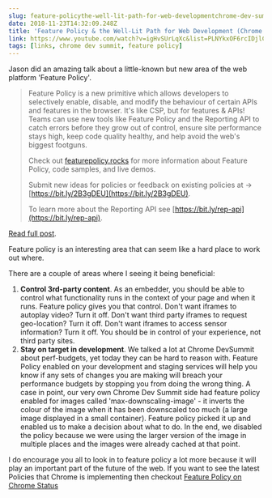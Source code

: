 ```yaml
---
slug: feature-policythe-well-lit-path-for-web-developmentchrome-dev-summit-2018-
date: 2018-11-23T14:32:09.248Z
title: 'Feature Policy & the Well-Lit Path for Web Development (Chrome Dev Summit 2018)'
link: https://www.youtube.com/watch?v=igHvSUrLqXc&list=PLNYkxOF6rcIDjlCx1PcphPpmf43aKOAdF&t=0s&index=14
tags: [links, chrome dev summit, feature policy]
---
```

Jason did an amazing talk about a little-known but new area of the web platform 'Feature Policy'.

> Feature Policy is a new primitive which allows developers to selectively enable, disable, and modify the behaviour of certain APIs and features in the browser. It's like CSP, but for features & APIs! Teams can use new tools like Feature Policy and the Reporting API to catch errors before they grow out of control, ensure site performance stays high, keep code quality healthy, and help avoid the web's biggest footguns.
> 
> Check out [featurepolicy.rocks](https://featurepolicy.rocks) for more information about Feature Policy, code samples, and live demos.
> 
> Submit new ideas for policies or feedback on existing policies at  &#x2192; [https://bit.ly/2B3gDEU](https://bit.ly/2B3gDEU).
> 
> To learn more about the Reporting API see [https://bit.ly/rep-api](https://bit.ly/rep-api).

[Read full post](https://www.youtube.com/watch?v=igHvSUrLqXc&list=PLNYkxOF6rcIDjlCx1PcphPpmf43aKOAdF&t=0s&index=14).

Feature policy is an interesting area that can seem like a hard place to work out where.

There are a couple of areas where I seeing it being beneficial:

1) **Control 3rd-party content**. As an embedder, you should be able to control what functionality runs in the context of your page and when it runs. Feature policy gives you that control. Don't want iframes to autoplay video? Turn it off. Don't want third party iframes to request geo-location? Turn it off. Don't want iframes to access sensor information? Turn it off. You should be in control of your experience, not third party sites.
2) **Stay on target in development**. We talked a lot at Chrome DevSummit about perf-budgets, yet today they can be hard to reason with. Feature Policy enabled on your development and staging services will help you know if any sets of changes you are making will breach your performance budgets by stopping you from doing the wrong thing. A case in point, our very own Chrome Dev Summit side had feature policy enabled for images called 'max-downscaling-image' - it inverts the colour of the image when it has been downscaled too much (a large image displayed in a small container). Feature policy picked it up and enabled us to make a decision about what to do. In the end, we disabled the policy because we were using the larger version of the image in multiple places and the images were already cached at that point.

I do encourage you all to look in to feature policy a lot more because it will play an important part of the future of the web. If you want to see the latest Policies that Chrome is implementing then checkout [Feature Policy on Chrome Status](https://www.chromestatus.com/features#feature%20policy)
